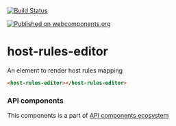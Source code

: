 [![Build Status](https://travis-ci.org/advanced-rest-client/api-url-data-model.svg?branch=stage)](https://travis-ci.org/advanced-rest-client/host-rules-editor)

[![Published on webcomponents.org](https://img.shields.io/badge/webcomponents.org-published-blue.svg)](https://www.webcomponents.org/element/advanced-rest-client/host-rules-editor)

# host-rules-editor

An element to render host rules mapping

<!---
```
<custom-element-demo>
  <template>
    <link rel="import" href="host-rules-editor.html">
    <next-code-block></next-code-block>
  </template>
</custom-element-demo>
```
-->

```html
<host-rules-editor></host-rules-editor>
```

### API components

This components is a part of [API components ecosystem](https://elements.advancedrestclient.com/)
